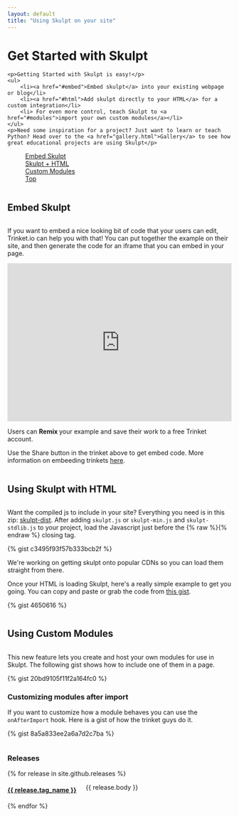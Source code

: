 ```yaml
---
layout: default
title: "Using Skulpt on your site"
---
```

 
<div class="panel callout">  
    <h1>Get Started with Skulpt</h1>

    <p>Getting Started with Skulpt is easy!</p>
    <ul>
        <li><a href="#embed">Embed skulpt</a> into your existing webpage or blog</li>
        <li><a href="#html">Add skulpt directly to your HTML</a> for a custom integration</li>
        <li> For even more control, teach Skulpt to <a href="#modules">import your own custom modules</a></li>
    </ul>
    <p>Need some inspiration for a project? Just want to learn or teach Python? Head over to the <a href="gallery.html">Gallery</a> to see how great educational projects are using Skulpt</p>
</div>
    
<div data-magellan-expedition="fixed" class="floating-nav">
  <dl class="sub-nav">
    <dd data-magellan-arrival="embed"><a href="#embed">Embed Skulpt</a></dd>
    <dd data-magellan-arrival="html"><a href="#html">Skulpt + HTML</a></dd>
    <dd data-magellan-arrival="modules"><a href="#modules">Custom Modules</a></dd>
    <dd class="right"><a href="#">Top</a></dd>
  </dl>
</div>

<div class="row">
    <div class="small-12 columns">
        <h2 data-magellan-destination="embed" id="embed">Embed Skulpt</h2>
    </div>
</div>

If you want to embed a nice looking bit of code that your users can edit, Trinket.io can
help you with that!  You can put together the example on their site, and then generate the
code for an iframe that you can embed in your page.

<iframe src="https://trinket.io/embed/python/538012d3a6554c7945027aab" width="100%" height="356" frameborder="0" marginwidth="0" marginheight="0" allowfullscreen> </iframe>

Users can <strong><i class="fa fa-code-fork"></i> Remix </strong> your example and save their work to a free Trinket account.  

Use the Share button in the trinket above to get embed code. More information on embeeding trinkets [here](http://docs.trinket.io/getting-started).

<div class="row">
    <div class="small-12 columns">
        <h2 data-magellan-destination="html" id="html">Using Skulpt with HTML</h2>
    </div>
</div>

Want the compiled js to include in your site? Everything you need is in this zip: [skulpt-dist](https://github.com/skulpt/skulpt-dist/archive/master.zip). After adding `skulpt.js` or `skulpt-min.js` and `skulpt-stdlib.js` to your project, load the Javascript just before the {% raw %}</body>{% endraw %} closing tag.

{% gist c3495f93f57b333bcb2f %}


We're working on getting skulpt onto popular CDNs so you can load them straight from there.

<p>Once your HTML is loading Skulpt, here's a really simple example to get you going. You can copy and paste or grab the code from <a href="https://gist.github.com/4650616">this gist</a>.</p>

{% gist 4650616 %}

<div class="row">
    <div class="small-12 columns">
        <h2 data-magellan-destination="modules" id="modules">Using Custom Modules</h2>
    </div>
</div>

This new feature lets you create and host your own modules for use in Skulpt.  The
following gist shows how to include one of them in a page.

{% gist 20bd9105f11f2a164fc0 %}

<h3>Customizing modules after import</h3>

If you want to customize how a module behaves you can use the `onAfterImport` hook.  Here is a gist of how the trinket guys do it.

{% gist 8a5a833ee2a6a7d2c7ba %}


<div class="row">
    <div class="small-12 columns">
        <h3>Releases</h3>
    </div>
    {% for release in site.github.releases %}
      <div class="small-12 columns">
          <h4><a href="{{ release.url }}">{{ release.tag_name }}</a></h4>
          <p>
            {{ release.body }}
          </p>
      </div>
    {% endfor %}
<div>
